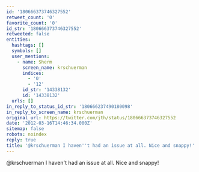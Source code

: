 ```yaml
---
id: '180666373746327552'
retweet_count: '0'
favorite_count: '0'
id_str: '180666373746327552'
retweeted: false
entities:
  hashtags: []
  symbols: []
  user_mentions:
    - name: Sherm
      screen_name: krschuerman
      indices:
        - '0'
        - '12'
      id_str: '14338132'
      id: '14338132'
  urls: []
in_reply_to_status_id_str: '180666237490180098'
in_reply_to_screen_name: krschuerman
original_url: https://twitter.com/jth/status/180666373746327552
date: '2012-03-16T14:46:34.000Z'
sitemap: false
robots: noindex
reply: true
title: '@krschuerman I haven''t had an issue at all. Nice and snappy!'
---
```


@krschuerman I haven't had an issue at all. Nice and snappy!